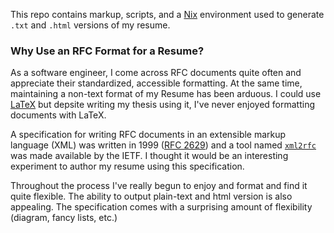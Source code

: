 This repo contains markup, scripts, and a [Nix](http://nixos.org/nix/) environment used to generate `.txt` and `.html` versions of my resume.

### Why Use an RFC Format for a Resume?

As a software engineer, I come across RFC documents quite often and appreciate their standardized, accessible formatting. At the same time, maintaining a non-text format of my Resume has been arduous. I could use [LaTeX](http://www.latex-project.org/) but depsite writing my thesis using it, I've never enjoyed formatting documents with LaTeX.

A specification for writing RFC documents in an extensible markup language (XML) was written in 1999 ([RFC 2629](http://xml2rfc.ietf.org/public/rfc/html/rfc2629.html)) and a tool named [`xml2rfc`](http://xml2rfc.ietf.org/) was made available by the IETF. I thought it would be an interesting experiment to author my resume using this specification.

Throughout the process I've really begun to enjoy and format and find it quite flexible. The ability to output plain-text and html version is also appealing. The specification comes with a surprising amount of flexibility (diagram, fancy lists, etc.)
